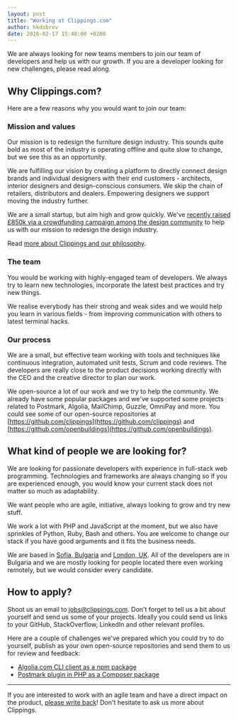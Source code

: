 ```yaml
---
layout: post
title: "Working at Clippings.com"
author: hkdobrev
date: 2016-02-17 15:40:00 +0200
---
```


We are always looking for new teams members to join our team of developers and help us with our growth. If you are a developer looking for new challenges, please read along.

## Why Clippings.com?

Here are a few reasons why you would want to join our team:

### Mission and values

Our mission is to redesign the furniture design industry. This sounds quite bold as most of the industry is operating offline and quite slow to change, but we see this as an opportunity.

We are fulfilling our vision by creating a platform to directly connect design brands and individual designers with their end customers - architects, interior designers and design-conscious consumers. We skip the chain of retailers, distributors and dealers. Empowering designers we support moving the industry further.

We are a small startup, but aim high and grow quickly. We've [recently raised £850k via a crowdfunding campaign among the design community](https://www.crowdcube.com/clippings) to help us with our mission to redesign the design industry.

Read [more about Clippings and our philosophy](https://clippings.com/about).

### The team

You would be working with highly-engaged team of developers. We always try to learn new technologies, incorporate the latest best practices and try new things.

We realise everybody has their strong and weak sides and we would help you learn in various fields - from improving communication with others to latest terminal hacks.

### Our process

We are a small, but effective team working with tools and techniques like continuous integration, automated unit tests, Scrum and code reviews. The developers are really close to the product decisions working directly with the CEO and the creative director to plan our work.

We open-source a lot of our work and we try to help the community. We already have some popular packages and we've supported some projects related to Postmark, Algolia, MailChimp, Guzzle, OmniPay and more. You could see some of our open-source repositories at [https://github.com/clippings](https://github.com/clippings) and [https://github.com/openbuildings](https://github.com/openbuildings).

## What kind of people we are looking for?

We are looking for passionate developers with experience in full-stack web programming. Technologies and frameworks are always changing so if you are experienced enough, you would know your current stack does not matter so much as adaptability.

We want people who are agile, initiative, always looking to grow and try new stuff.

We work a lot with PHP and JavaScript at the moment, but we also have sprinkles of Python, Ruby, Bash and others. You are welcome to change our stack if you have good arguments and it fits the business needs.

We are based in [Sofia, Bulgaria](https://goo.gl/maps/MPu3nmG6AbB2) and [London, UK](https://goo.gl/maps/Yxva2nBHsXq). All of the developers are in Bulgaria and we are mostly looking for people located there even working remotely, but we would consider every candidate.

## How to apply?

Shoot us an email to [jobs@clippings.com](mailto:jobs@clippings.com?subject=Working+at+Clippings.com). Don't forget to tell us a bit about yourself and send us some of your projects. Ideally you could send us links to your GitHub, StackOverflow, LinkedIn and other relevant profiles.

Here are a couple of challenges we've prepared which you could try to do yourself, publish as your own open-source repositories and send them to us for review and feedback:

  - [Algolia.com CLI client as a npm package](https://github.com/clippings/challenge-algolia)
  - [Postmark plugin in PHP as a Composer package](https://github.com/clippings/challenge-1)

---

If you are interested to work with an agile team and have a direct impact on the product, [please write back](mailto:jobs@clippings.com?subject=Working+at+Clippings.com)! Don't hesitate to ask us more about Clippings.

